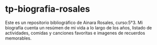 # tp-biografia-rosales
Este es un repositorio bibliográfico de Ainara Rosales, curso:5°3. 
Mi biografía cuenta un resúmen de mi vida a lo largo de los años, listado de actividades, comidas y canciones favoritas e imagenes de recuerdos memorables.
